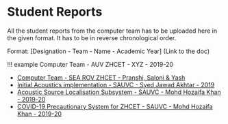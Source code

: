 # Student Reports

All the student reports from the computer team has to be uploaded here in the given format. It has to be in reverse chronological order.

Format: [Designation - Team - Name - Academic Year] (Link to the doc)

!!! example
    Computer Team - AUV ZHCET - XYZ - 2019-20

- [Computer Team - SEA ROV ZHCET - Pranshi, Saloni & Yash](yash_pranshi_saloni_2020.md)
- [Initial Acoustics implementation - SAUVC - Syed Jawad Akhtar - 2019](syed_jawad_akhtar_2019.md)
- [Acoustic Source Localisation Subsystem - SAUVC - Mohd Hozaifa Khan - 2019-20](Acoustic-Source_Mohd-Hozaifa-Khan.md)
- [COVID-19 Precautionary System for ZHCET - SAUVC - Mohd Hozaifa Khan - 2019-20](Computer-Team_SAUVC_Mohd-Hozaifa-Khan_2019-20.md)
